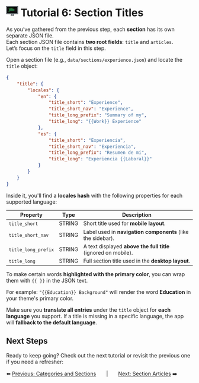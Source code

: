 # <img src="../assets/logo.png"> Tutorial 6: Section Titles

As you’ve gathered from the previous step, each **section** has its own separate JSON file.  
Each section JSON file contains **two root fields**: `title` and `articles`.  
Let’s focus on the `title` field in this step.

Open a section file (e.g., `data/sections/experience.json`) and locate the `title` object:
```json
{
    "title": {
        "locales": {
            "en": {
                "title_short": "Experience",
                "title_short_nav": "Experience",
                "title_long_prefix": "Summary of my",
                "title_long": "{{Work}} Experience"
            },
            "es": {
                "title_short": "Experiencia",
                "title_short_nav": "Experiencia",
                "title_long_prefix": "Resumen de mi",
                "title_long": "Experiencia {{Laboral}}"
            }
        }
    }
}
```
Inside it, you'll find a **locales hash** with the following properties for each supported language:

| Property             | Type    | Description                                                     |
|----------------------|---------|-----------------------------------------------------------------|
| `title_short`        | STRING  | Short title used for **mobile layout**.                         |
| `title_short_nav`    | STRING  | Label used in **navigation components** (like the sidebar).     |
| `title_long_prefix`  | STRING  | A text displayed **above the full title** (ignored on mobile).  |
| `title_long`         | STRING  | Full section title used in the **desktop layout**.              |

To make certain words **highlighted with the primary color**, you can wrap them with `{{ }}` in the JSON text.

For example: `"{{Education}} Background"` will render the word **Education** in your theme's primary color.

Make sure you **translate all entries** under the `title` object for **each language** you support. If a title is missing in a specific language, the app will **fallback to the default language**.

## Next Steps
Ready to keep going? Check out the next tutorial or revisit the previous one if you need a refresher:

⬅️ [Previous: Categories and Sections](./TUTORIAL_05_CATEGORIES_AND_SECTIONS.md)
&nbsp;&nbsp;&nbsp;&nbsp;&nbsp;&nbsp;|&nbsp;&nbsp;&nbsp;&nbsp;&nbsp;&nbsp;
[Next: Section Articles](./TUTORIAL_07_SECTION_ARTICLES.md) ➡️ 
